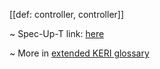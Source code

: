[[def: controller, controller]]

~ Spec-Up-T link: <a href='https://weboftrust.github.io/WOT-terms/docs/glossary/controller'>here</a>

~ More in <a href="https://weboftrust.github.io/WOT-terms/docs/glossary/controller">extended KERI glossary</a>
